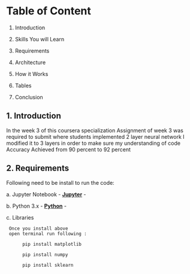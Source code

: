 # Table of Content
  
  1.  Introduction
  
  2.  Skills You will Learn
  
  3.  Requirements
  
  4.  Architecture
  
  5.  How it Works
  
  6.  Tables
  
  7.  Conclusion

## 1. Introduction

In the week 3 of this coursera specialization Assignment of week 3 was required to submit where students implemented 2 layer neural network
I modified it to 3 layers in order to make sure my understanding of code
Accuracy Achieved from 90 percent to 92 percent


## 2. Requirements

Following need to be install to run the code:

  a. Jupyter Notebook
      - __[Jupyter](https://jupyter.org/install)__ -
     	
  b. Python 3.x
    - __[Python](https://www.python.org/downloads/)__ -
      
  c. Libraries
  
     Once you install above 
     open terminal run following :
     
```
      pip install matplotlib
      
      pip install numpy
      
      pip install sklearn
```
      
